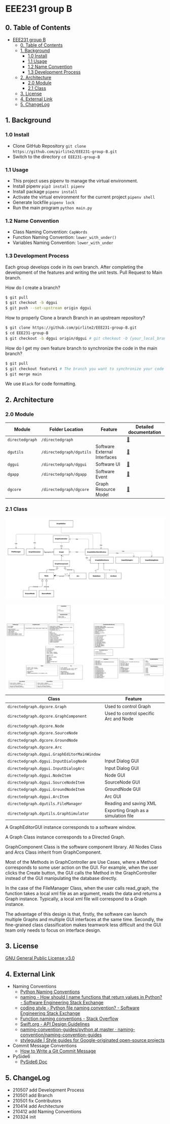 # EEE231 group B

## 0. Table of Contents

- [EEE231 group B](#eee231-group-b)
  - [0. Table of Contents](#0-table-of-contents)
  - [1. Background](#1-background)
    - [1.0 Install](#10-install)
    - [1.1 Usage](#11-usage)
    - [1.2 Name Convention](#12-name-convention)
    - [1.3 Development Process](#13-development-process)
  - [2. Architecture](#2-architecture)
    - [2.0 Module](#20-module)
    - [2.1 Class](#21-class)
  - [3. License](#3-license)
  - [4. External Link](#4-external-link)
  - [5. ChangeLog](#5-changelog)

## 1. Background

### 1.0 Install

- Clone GitHub Repository `git clone https://github.com/pirlite2/EEE231-group-B.git`
- Switch to the directory `cd EEE231-group-B`

### 1.1 Usage

- This project uses pipenv to manage the virtual environment.
- Install pipenv `pip3 install pipenv`
- Install package `pipenv install`
- Activate the virtual environment for the current project `pipenv shell`
- Generate lockfile `pipenv lock`
- Run the main program `python main.py`

### 1.2 Name Convention

- Class Naming Convention: `CapWords`
- Function Naming Convention: `lower_with_under()`
- Variables Naming Convention: `lower_with_under`

### 1.3 Development Process

Each group develops code in its own branch. After completing the development of the features and writing the unit tests. Pull Request to Main branch.

How do I create a branch?

``` BASH
$ git pull
$ git checkout -b dggui
$ git push --set-upstream origin dggui
```

How to properly Clone a branch Branch in an upstream repository?

``` BASH
$ git clone https://github.com/pirlite2/EEE231-group-B.git
$ cd EEE231-group-B
$ git checkout -b dggui origin/dggui # git checkout -b {your_local_branch_name} origin/<remote_branch_name>
```

How do I get my own feature branch to synchronize the code in the main branch?

``` BASH
$ git pull
$ git checkout feature1 # The branch you want to synchronize your code with
$ git merge main
```

We use `Black` for code formatting.

## 2. Architecture

### 2.0 Module

| Module | Folder Location | Feature | Detailed documentation |
|---|---|---|---|
| `directedgraph` | `/directedgraph` |  | [🔗](docs/) |
| `dgutils` | `/directedgraph/dgutils` | Software External Interfaces | [🔗](docs/dgutils.md) |
| `dggui` | `/directedgraph/dggui` | Software UI | [🔗](docs/dggui.md) |
| `dgapp` | `/directedgraph/dgapp` | Software Event | [🔗](docs/dgapp.md) |
| `dgcore` | `/directedgraph/dgcore` | Graph Resource Model | [🔗](docs/dgcore.md) |

### 2.1 Class

![Class Diagram Overview](/docs/class_diagram_overview.png)

![Class Diagram](/docs/class_diagram.png)

| Class | Feature |
|---|---|
| `directedgraph.dgcore.Graph` | Used to control Graph |
| `directedgraph.dgcore.GraphComponent` | Used to control specific Arc and Node |
| `directedgraph.dgcore.Node` |  |
| `directedgraph.dgcore.SourceNode` |  |
| `directedgraph.dgcore.GroundNode` |  |
| `directedgraph.dgcore.Arc` |  |
| `directedgraph.dggui.GraphEditorMainWindow` |  |
| `directedgraph.dggui.InputDialogNode` | Input Dialog GUI |
| `directedgraph.dggui.InputDialogArc` | Input Dialog GUI |
| `directedgraph.dggui.NodeItem` | Node GUI |
| `directedgraph.dggui.SourceNodeItem` | SourceNode GUI |
| `directedgraph.dggui.GroundNodeItem` | GroundNode GUI |
| `directedgraph.dggui.ArcItem` | Arc GUI |
| `directedgraph.dgutils.FileManager` | Reading and saving XML |
| `directedgraph.dgutils.GraphSimulator` | Exporting Graph as a simulation file |

A GraphEditorGUI instance corresponds to a software window.

A Graph Class instance corresponds to a Directed Graph.

GraphComponent Class is the software component library. All Nodes Class and Arcs Class inherit from GraphComponent.

Most of the Methods in GraphController are Use Cases, where a Method corresponds to some user action on the GUI. For example, when the user clicks the Create button, the GUI calls the Method in the GraphController instead of the GUI manipulating the database directly.

In the case of the FileManager Class, when the user calls read_graph, the function takes a local xml file as an argument, reads the data and returns a Graph instance. Typically, a local xml file will correspond to a Graph instance.

The advantage of this design is that, firstly, the software can launch multiple Graphs and multiple GUI interfaces at the same time. Secondly, the fine-grained class classification makes teamwork less difficult and the GUI team only needs to focus on interface design.

## 3. License

[GNU General Public License v3.0](LICENSE)

## 4. External Link

- Naming Conventions
  - [Python Naming Conventions](https://www.python.org/dev/peps/pep-0008/)
  - [naming - How should I name functions that return values in Python? - Software Engineering Stack Exchange](https://softwareengineering.stackexchange.com/questions/334135/how-should-i-name-functions-that-return-values-in-python)
  - [coding style - Python file naming convention? - Software Engineering Stack Exchange](https://softwareengineering.stackexchange.com/questions/308972/python-file-naming-convention)
  - [Function naming conventions - Stack Overflow](https://stackoverflow.com/questions/1991324/function-naming-conventions)
  - [Swift.org - API Design Guidelines](https://swift.org/documentation/api-design-guidelines/#strive-for-fluent-usage)
  - [naming-convention-guides/python at master · naming-convention/naming-convention-guides](https://github.com/naming-convention/naming-convention-guides/tree/master/python)
  - [styleguide | Style guides for Google-originated open-source projects](https://google.github.io/styleguide/pyguide.html#3164-guidelines-derived-from-guidos-recommendations)
- Commit Message Conventions
  - [How to Write a Git Commit Message](https://chris.beams.io/posts/git-commit/)
- PySide6
  - [PySide6 Doc](https://wiki.qt.io/Qt_for_Python)

## 5. ChangeLog

- 210507 add Development Process
- 210501 add Branch
- 210501 fix Contributors
- 210414 add Architecture
- 210412 add Naming Conventions
- 210324 init
